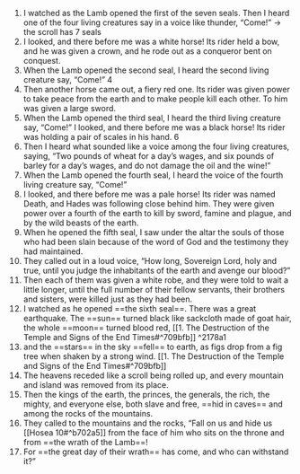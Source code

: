 1. I watched as the Lamb opened the first of the seven seals. Then I heard one of the four living creatures say in a voice like thunder, “Come!” -> the scroll has 7 seals
2. I looked, and there before me was a white horse! Its rider held a bow, and he was given a crown, and he rode out as a conqueror bent on conquest.
3. When the Lamb opened the second seal, I heard the second living creature say, “Come!” 4
4. Then another horse came out, a fiery red one. Its rider was given power to take peace from the earth and to make people kill each other. To him was given a large sword.
5. When the Lamb opened the third seal, I heard the third living creature say, “Come!” I looked, and there before me was a black horse! Its rider was holding a pair of scales in his hand. 6
6. Then I heard what sounded like a voice among the four living creatures, saying, “Two pounds of wheat for a day’s wages, and six pounds of barley for a day’s wages, and do not damage the oil and the wine!”
7. When the Lamb opened the fourth seal, I heard the voice of the fourth living creature say, “Come!” 
8. I looked, and there before me was a pale horse! Its rider was named Death, and Hades was following close behind him. They were given power over a fourth of the earth to kill by sword, famine and plague, and by the wild beasts of the earth.
9. When he opened the fifth seal, I saw under the altar the souls of those who had been slain because of the word of God and the testimony they had maintained. 
10. They called out in a loud voice, “How long, Sovereign Lord, holy and true, until you judge the inhabitants of the earth and avenge our blood?” 
11. Then each of them was given a white robe, and they were told to wait a little longer, until the full number of their fellow servants, their brothers and sisters, were killed just as they had been.
12. I watched as he opened ==the sixth seal==. There was a great earthquake. The ==sun== turned black like sackcloth made of goat hair, the whole ==moon== turned blood red, [[1. The Destruction of the Temple and Signs of the End Times#^709bfb]] ^2178a1
13. and the ==stars== in the sky ==fell== to earth, as figs drop from a fig tree when shaken by a strong wind. [[1. The Destruction of the Temple and Signs of the End Times#^709bfb]]
14. The heavens receded like a scroll being rolled up, and every mountain and island was removed from its place.
15. Then the kings of the earth, the princes, the generals, the rich, the mighty, and everyone else, both slave and free, ==hid in caves== and among the rocks of the mountains. 
16. They called to the mountains and the rocks, “Fall on us and hide us [[Hosea 10#^b702a5]] from the face of him who sits on the throne and from ==the wrath of the Lamb==! 
17. For ==the great day of their wrath== has come, and who can withstand it?”